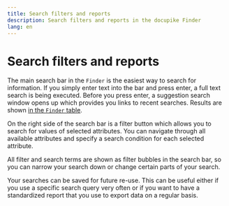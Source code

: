 ```yaml
---
title: Search filters and reports
description: Search filters and reports in the docupike Finder
lang: en
---
```


# Search filters and reports

The main search bar in the `Finder` is the easiest way to search for information. If you simply enter text into the bar and press enter, a full text search is being executed. Before you press enter, a suggestion search window opens up which provides you links to recent searches. Results are shown [in the `Finder` table](views-and-presets.md).

On the right side of the search bar is a filter button which allows you to search for values of selected attributes. You can navigate through all available attributes and specify a search condition for each selected attribute.

All filter and search terms are shown as filter bubbles in the search bar, so you can narrow your search down or change certain parts of your search.

Your searches can be saved for future re-use. This can be useful either if you use a specific search query very often or if you want to have a standardized report that you use to export data on a regular basis.
